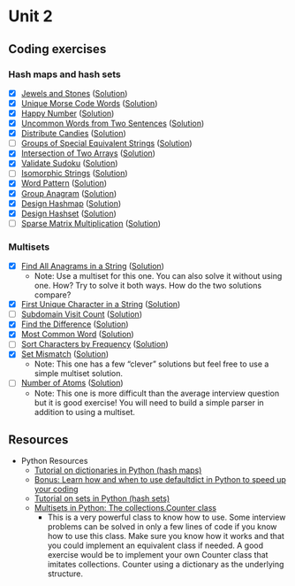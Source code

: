 # Unit 2
## Coding exercises
### Hash maps and hash sets
- [x] [Jewels and Stones](https://leetcode.com/problems/jewels-and-stones/) ([Solution](jewels-and-stones.py))
- [x] [Unique Morse Code Words](https://leetcode.com/problems/unique-morse-code-words/) ([Solution](unique-morse-code-words.py))
- [x] [Happy Number](https://leetcode.com/problems/happy-number/) ([Solution](happy-number.py))
- [x] [Uncommon Words from Two Sentences](https://leetcode.com/problems/uncommon-words-from-two-sentences/) ([Solution](uncommon-words-from-two-sentences.py))
- [x] [Distribute Candies](https://leetcode.com/problems/distribute-candies/) ([Solution](distribute-candies.py))
- [ ] [Groups of Special Equivalent Strings](https://leetcode.com/problems/groups-of-special-equivalent-strings/) ([Solution]())
- [x] [Intersection of Two Arrays](https://leetcode.com/problems/intersection-of-two-arrays/) ([Solution](intersection-of-two-arrays.py))
- [x] [Validate Sudoku](https://leetcode.com/problems/valid-sudoku/) ([Solution](validate-sudoku.py))
- [ ] [Isomorphic Strings](https://leetcode.com/problems/isomorphic-strings/) ([Solution](isomorphic-strings.py))
- [x] [Word Pattern](https://leetcode.com/problems/word-pattern/) ([Solution](word-pattern.py))
- [x] [Group Anagram](https://leetcode.com/problems/group-anagrams/) ([Solution](group-anagrams.py))
- [x] [Design Hashmap](https://leetcode.com/problems/design-hashmap/) ([Solution](design-hashmap.py))
- [x] [Design Hashset](https://leetcode.com/problems/design-hashset/) ([Solution](design-hashset.py))
- [ ] [Sparse Matrix Multiplication](https://leetcode.com/problems/sparse-matrix-multiplication/) ([Solution](sparse-matrix-multiplication.py))

### Multisets
- [x] [Find All Anagrams in a String](https://leetcode.com/problems/find-all-anagrams-in-a-string/) ([Solution](find-all-anagrams-in-a-string.py))
	- Note: Use a multiset for this one. You can also solve it without using one. How? Try to solve it both ways. How do the two solutions compare?
- [x] [First Unique Character in a String](https://leetcode.com/problems/first-unique-character-in-a-string/) ([Solution](first-unique-character-in-a-string.py))
- [ ] [Subdomain Visit Count](https://leetcode.com/problems/subdomain-visit-count/) ([Solution](subdomain-visit-count.py))
- [x] [Find the Difference](https://leetcode.com/problems/find-the-difference/) ([Solution](find-the-difference.py))
- [x] [Most Common Word](https://leetcode.com/problems/most-common-word/) ([Solution](most-common-word.py))
- [ ] [Sort Characters by Frequency](https://leetcode.com/problems/sort-characters-by-frequency/) ([Solution](sort-characters-by-frequency.py))
- [x] [Set Mismatch](https://leetcode.com/problems/set-mismatch/) ([Solution](set-mismatch.py))
	- Note: This one has a few “clever” solutions but feel free to use a simple multiset solution.
- [ ] [Number of Atoms](https://leetcode.com/problems/number-of-atoms/) ([Solution]())
	- Note: This one is more difficult than the average interview question but it is good exercise! You will need to build a simple parser in addition to using a multiset.

## Resources
- Python Resources
	- [Tutorial on dictionaries in Python (hash maps)](https://www.datacamp.com/community/tutorials/python-dictionary-tutorial)
	- [Bonus: Learn how and when to use defaultdict in Python to speed up your coding](https://www.accelebrate.com/blog/using-defaultdict-python/)
	- [Tutorial on sets in Python (hash sets)](https://www.datacamp.com/community/tutorials/sets-in-python)
	- [Multisets in Python: The collections.Counter class](https://pymotw.com/2/collections/counter.html)
		- This is a very powerful class to know how to use. Some interview problems can be solved in only a few lines of code if you know how to use this class. Make sure you know how it works and that you could implement an equivalent class if needed. A good exercise would be to implement your own Counter class that imitates collections. Counter using a dictionary as the underlying structure.